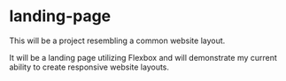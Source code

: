 # landing-page

This will be a project resembling a common website layout.

It will be a landing page utilizing Flexbox and will demonstrate my current ability to create responsive website layouts.